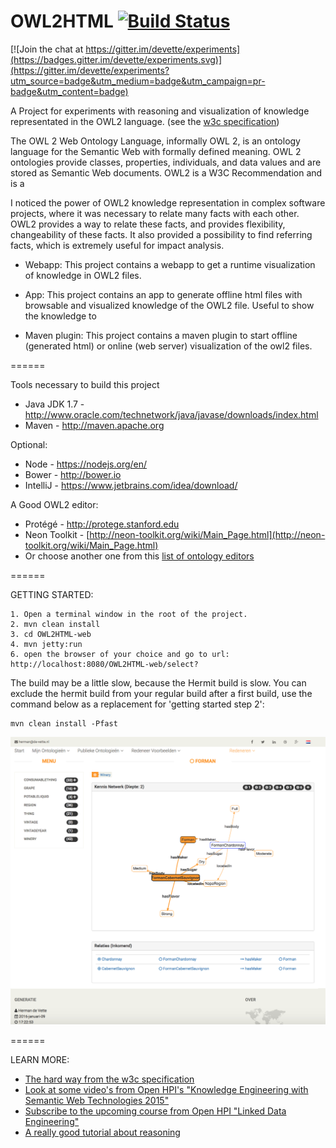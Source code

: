OWL2HTML [![Build Status](https://travis-ci.org/devette/experiments.svg?branch=master)](https://travis-ci.org/devette/experiments)
=======

[![Join the chat at https://gitter.im/devette/experiments](https://badges.gitter.im/devette/experiments.svg)](https://gitter.im/devette/experiments?utm_source=badge&utm_medium=badge&utm_campaign=pr-badge&utm_content=badge)

A Project for experiments with reasoning and visualization of knowledge representated in the OWL2 language. (see the [w3c specification](http://www.w3.org/TR/owl2-syntax/))

The OWL 2 Web Ontology Language, informally OWL 2, is an ontology language for the Semantic Web with formally defined meaning.
OWL 2 ontologies provide classes, properties, individuals, and data values and are stored as Semantic Web documents.
OWL2 is a W3C Recommendation and is a

I noticed the power of OWL2 knowledge representation in complex software projects, where it was necessary to relate many facts with each other.
OWL2 provides a way to relate these facts, and provides flexibility, changeability of these facts. It also provided a possibility to find referring facts,
which is extremely useful for impact analysis.

- Webapp:
This project contains a webapp to get a runtime visualization of knowledge in OWL2 files.

- App:
This project contains an app to generate offline html files with browsable and visualized knowledge of the OWL2 file. Useful to show the knowledge to

- Maven plugin:
This project contains a maven plugin to start offline (generated html) or online (web server) visualization of the owl2 files.

======

Tools necessary to build this project

- Java JDK 1.7 - http://www.oracle.com/technetwork/java/javase/downloads/index.html
- Maven - http://maven.apache.org

Optional:
- Node - https://nodejs.org/en/
- Bower - http://bower.io
- IntelliJ - https://www.jetbrains.com/idea/download/

A Good OWL2 editor:
- Protégé - http://protege.stanford.edu
- Neon Toolkit - [http://neon-toolkit.org/wiki/Main_Page.html](http://neon-toolkit.org/wiki/Main_Page.html)
- Or choose another one from this [list of ontology editors](http://www.w3.org/wiki/Ontology_editors)

======

GETTING STARTED:

    1. Open a terminal window in the root of the project.
    2. mvn clean install
    3. cd OWL2HTML-web
    4. mvn jetty:run
    6. open the browser of your choice and go to url: http://localhost:8080/OWL2HTML-web/select?


The build may be a little slow, because the Hermit build is slow. You can exclude the hermit build from your regular build
after a first build, use the command below as a replacement for 'getting started step 2':

    mvn clean install -Pfast

![Screenshot](github-screenshot.png "A sample screenshot of the wine ontology")

======

LEARN MORE:
- [The hard way from the w3c specification](http://www.w3.org/TR/owl2-syntax/)
- [Look at some video's from Open HPI's "Knowledge Engineering with Semantic Web Technologies 2015"](https://open.hpi.de/courses/semanticweb2015)
- [Subscribe to the upcoming course from Open HPI "Linked Data Engineering"](https://open.hpi.de/courses/semanticweb2016)
- [A really good tutorial about reasoning](http://dior.ics.muni.cz/%7Emakub/owl/#java)